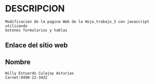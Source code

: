 # DESCRIPCION
    Modificacion de la pagina Web de la Hoja_trabajo_3 con javascript utilizando
    botones formularios y tablas

## Enlace del sitio web
    
    

## Nombre
    Willy Estuardo Culajay Asturias
    Carnet:9490-22-3432